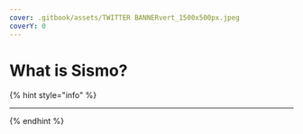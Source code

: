```yaml
---
cover: .gitbook/assets/TWITTER BANNERvert_1500x500px.jpeg
coverY: 0
---
```


# What is Sismo?

{% hint style="info" %}
****
{% endhint %}
